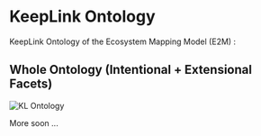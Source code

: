 KeepLink Ontology
==

KeepLink Ontology of the Ecosystem Mapping Model (E2M) :

Whole Ontology (Intentional + Extensional Facets)
-
![KL Ontology](https://github.com/iPlumb3r/EcosystemMappingModel/blob/master/images/KL_Ontology%40E2M_2020-03-03.jpg)

More soon ...
